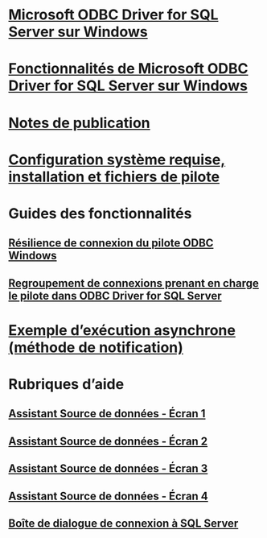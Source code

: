 # [Microsoft ODBC Driver for SQL Server sur Windows](microsoft-odbc-driver-for-sql-server-on-windows.md)
# [Fonctionnalités de Microsoft ODBC Driver for SQL Server sur Windows](features-of-the-microsoft-odbc-driver-for-sql-server-on-windows.md)

# [Notes de publication](release-notes.md)
# [Configuration système requise, installation et fichiers de pilote](system-requirements-installation-and-driver-files.md)

# Guides des fonctionnalités
## [Résilience de connexion du pilote ODBC Windows](connection-resiliency-in-the-windows-odbc-driver.md)
## [Regroupement de connexions prenant en charge le pilote dans ODBC Driver for SQL Server](driver-aware-connection-pooling-in-the-odbc-driver-for-sql-server.md)

# [Exemple d’exécution asynchrone (méthode de notification)](asynchronous-execution-notification-method-sample.md)

# Rubriques d’aide
## [Assistant Source de données - Écran 1](dsn-wizard-1.md)
## [Assistant Source de données - Écran 2](dsn-wizard-2.md)
## [Assistant Source de données - Écran 3](dsn-wizard-3.md)
## [Assistant Source de données - Écran 4](dsn-wizard-4.md)
## [Boîte de dialogue de connexion à SQL Server](sql-server-login-dialog.md)
